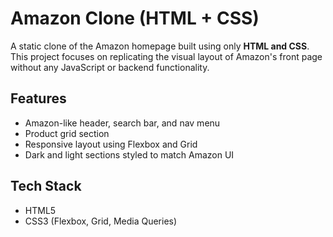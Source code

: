  #  Amazon Clone (HTML + CSS)

A static clone of the Amazon homepage built using only **HTML and CSS**. This project focuses on replicating the visual layout of Amazon's front page without any JavaScript or backend functionality.

##  Features

-  Amazon-like header, search bar, and nav menu
-  Product grid section
-  Responsive layout using Flexbox and Grid
-  Dark and light sections styled to match Amazon UI

##  Tech Stack

- HTML5
- CSS3 (Flexbox, Grid, Media Queries)

 
 

 
